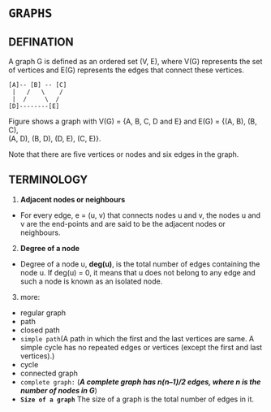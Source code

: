 # ``GRAPHS``

## DEFINATION

A graph G is defined as an ordered set (V, E), where V(G) represents the set of 
vertices and E(G) represents the edges that connect these vertices.

    [A]-- [B] -- [C]
     |   /   \    / 
     |  /     \  /
    [D]--------[E]


 Figure shows a graph with V(G) = {A, B, C, D and E} and E(G) = {(A, B), (B, C),  
(A, D), (B, D), (D, E), (C, E)}. 

Note that there are five vertices or nodes and six 
edges in the graph.


## TERMINOLOGY
1. **Adjacent nodes or neighbours**

 - For every edge, e = (u, v) that connects nodes u and v, the nodes 
u and v are the end-points and are said to be the adjacent nodes or neighbours.

2. **Degree of a node** 
- Degree of a node u, __deg(u)__, is the total number of edges containing the node u. 
If deg(u) = 0, it means that u does not belong to any edge and such a node is known as an isolated 
node.

3. more:
- regular graph
- path
- closed path
- ``simple path``(A path in which the first and the last vertices are same. A simple cycle has no repeated 
edges or vertices (except the first and last vertices).)
- cycle
- connected graph 
- ``complete graph:``
 (__*A complete graph has n(n–1)/2 edges, 
where n is the number of nodes in G*__)
- **``Size of a graph``** The size of a graph is the total number of edges in it.